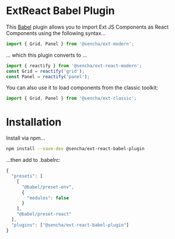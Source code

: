 # ExtReact Babel Plugin

This [Babel](https://babeljs.io/) plugin allows you to import Ext JS Components as React Components using the following syntax...

```jsx
import { Grid, Panel } from '@sencha/ext-modern';
```

... which this plugin converts to ...

```jsx
import { reactify } from '@sencha/ext-react-modern';
const Grid = reactify('grid');
const Panel = reactify('panel');
```

You can also use it to load components from the classic toolkit:

```jsx
import { Grid, Panel } from '@sencha/ext-classic';
```

# Installation

Install via npm...

```bash
npm install --save-dev @sencha/ext-react-babel-plugin
```

...then add to .babelrc:

```javascript
{
  "presets": [
    [
      "@babel/preset-env",
      {
        "modules": false
      }
    ],
    "@babel/preset-react"
  ],
  "plugins": ["@sencha/ext-react-babel-plugin"]
}
```